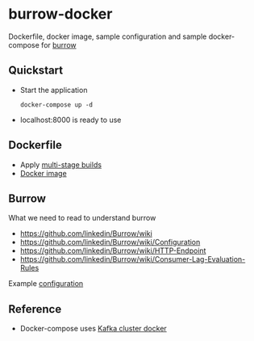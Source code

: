 # burrow-docker
Dockerfile, docker image, sample configuration and sample docker-compose for [burrow](https://github.com/linkedin/Burrow)

## Quickstart
* Start the application
  ```
  docker-compose up -d
  ```
* localhost:8000 is ready to use

## Dockerfile
* Apply [multi-stage builds](https://docs.docker.com/develop/develop-images/multistage-build/)
* [Docker image](https://hub.docker.com/r/dangnguyen/burrow-docker/)

## Burrow
What we need to read to understand burrow

* https://github.com/linkedin/Burrow/wiki
* https://github.com/linkedin/Burrow/wiki/Configuration
* https://github.com/linkedin/Burrow/wiki/HTTP-Endpoint
* https://github.com/linkedin/Burrow/wiki/Consumer-Lag-Evaluation-Rules

Example [configuration](https://github.com/dangkaka/burrow-docker/blob/master/configs/burrow.toml)

## Reference
* Docker-compose uses [Kafka cluster docker](https://github.com/wurstmeister/kafka-docker)
